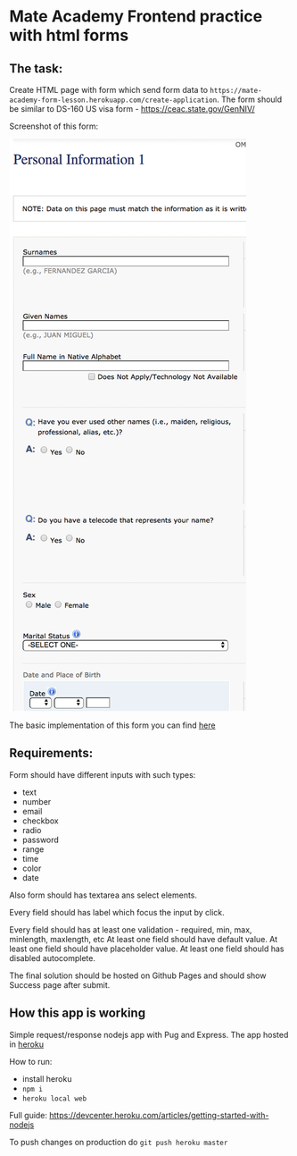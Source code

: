 # Mate Academy Frontend practice with html forms

## The task:
Create HTML page with form which send form data to `https://mate-academy-form-lesson.herokuapp.com/create-application`.
The form should be similar to DS-160 US visa form - https://ceac.state.gov/GenNIV/

Screenshot of this form:

![screenshot](./resources/form-example.png)

The basic implementation of this form you can find [here](https://mate-academy-form-lesson.herokuapp.com)

## Requirements:

Form should have different inputs with such types:
  - text
  - number
  - email
  - checkbox
  - radio
  - password
  - range
  - time
  - color
  - date

Also form should has textarea ans select elements.
  
Every field should has label which focus the input by click.
  
Every field should has at least one validation - required, min, max, minlength, maxlength, etc
At least one field should have default value.
At least one field should have placeholder value.
At least one field should has disabled autocomplete.

The final solution should be hosted on Github Pages and should show Success page after submit.

## How this app is working

Simple request/response nodejs app with Pug and Express. The app hosted in [heroku](https://mate-academy-form-lesson.herokuapp.com)

How to run:
 -  install heroku
 - `npm i`
 - `heroku local web`

Full guide: https://devcenter.heroku.com/articles/getting-started-with-nodejs

To push changes on production do `git push heroku master`
